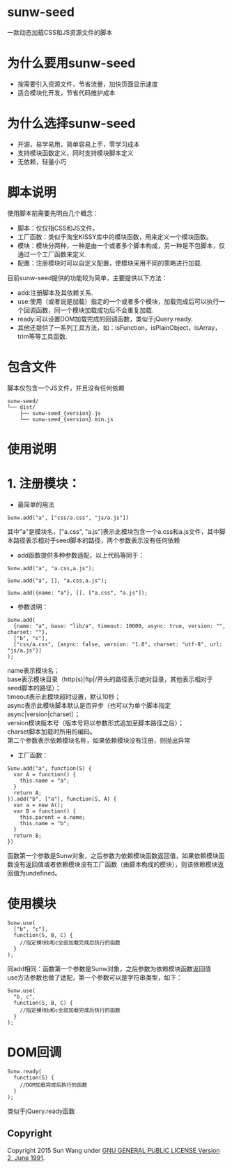 # sunw-seed
一款动态加载CSS和JS资源文件的脚本

# 为什么要用sunw-seed
* 按需要引入资源文件，节省流量，加快页面显示速度
* 适合模块化开发，节省代码维护成本

# 为什么选择sunw-seed
* 开源，易学易用，简单容易上手，零学习成本
* 支持模块函数定义，同时支持模块脚本定义
* 无依赖，轻量小巧

# 脚本说明
使用脚本前需要先明白几个概念：
* 脚本：仅仅指CSS和JS文件。
* 工厂函数：类似于淘宝KISSY库中的模块函数，用来定义一个模块函数。
* 模块：模块分两种，一种是由一个或者多个脚本构成，另一种是不包脚本，仅通过一个工厂函数来定义.
* 配置：注册模块时可以自定义配置，使模块采用不同的策略进行加载.

目前sunw-seed提供的功能较为简单，主要提供以下方法：
* add:注册脚本及其依赖关系.
* use:使用（或者说是加载）指定的一个或者多个模块，加载完成后可以执行一个回调函数，同一个模块加载成功后不会重复加载.
* ready:可以设置DOM加载完成的回调函数，类似于jQuery.ready.
* 其他还提供了一系列工具方法，如：isFunction，isPlainObject，isArray，trim等等工具函数.

# 包含文件
脚本仅包含一个JS文件，并且没有任何依赖
```
sunw-seed/
└── dist/
    ├── sunw-seed_{version}.js
    └── sunw-seed_{version}.min.js
```

# 使用说明
# 1. 注册模块：
* 最简单的用法
```
Sunw.add("a", ["css/a.css", "js/a.js"])
```
其中"a"是模块名，["a.css", "a.js"]表示此模块包含一个a.css和a.js文件，其中脚本路径表示相对于seed脚本的路径，两个参数表示没有任何依赖
* add函数提供多种参数适配，以上代码等同于：
```
Sunw.add("a", "a.css,a.js");
```
```
Sunw.add("a", [], "a.css,a.js");
```
```
Sunw.add({name: "a"}, [], ["a.css", "a.js"]);
```
* 参数说明：
```
Sunw.add(
  {name: "a", base: "lib/a", timeout: 10000, async: true, version: "", charset: ""}, 
  ["b", "c"], 
  ["css/a.css", {async: false, version: "1.0", charset: "utf-8", url: "js/a.js"}]
);
```
name表示模块名；<br>
base表示模块目录（http(s)|ftp|/开头的路径表示绝对目录，其他表示相对于seed脚本的路径）；<br>
timeout表示此模块超时设置，默认10秒；<br>
async表示此模块脚本默认是否异步（也可以为单个脚本指定async|version|charset）；<br>
version模块版本号（版本号将以参数形式追加至脚本路径之后）；<br>
charset脚本加载时所用的编码。<br>
第二个参数表示依赖模块名称，如果依赖模块没有注册，则抛出异常

* 工厂函数：
```
Sunw.add("a", function(S) {
  var A = function() {
    this.name = "a";
  }
  return A;
}).add("b", ["a"], function(S, A) {
  var a = new A();
  var B = function() {
    this.parent = a.name;
    this.name = "b";
  }
  return B;
})
```
函数第一个参数是Sunw对象，之后参数为依赖模块函数返回值，如果依赖模块函数没有返回值或者依赖模块没有工厂函数（由脚本构成的模块），则该依赖模块返回值为undefined。

# 使用模块
```
Sunw.use(
  ["b", "c"], 
  function(S, B, C) {
    //指定模块b和c全部加载完成后执行的函数
  }
);
```
同add相同：函数第一个参数是Sunw对象，之后参数为依赖模块函数返回值<br>
use方法参数也做了适配，第一个参数可以是字符串类型，如下：
```
Sunw.use(
  "b, c",
  function(S, B, C) {
    //指定模块b和c全部加载完成后执行的函数
  }
);
```

# DOM回调
```
Sunw.ready(
  function(S) {
    //DOM加载完成后执行的函数
  }
);
```
类似于jQuery.ready函数



## Copyright

Copyright 2015 Sun Wang under [GNU GENERAL PUBLIC LICENSE Version 2, June 1991](LICENSE).
